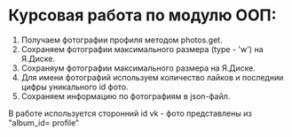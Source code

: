 

# Курсовая работа по модулю ООП:

1. Получаем фотографии профиля методом photos.get.
2. Сохраняем фотографии максимального размера (type - 'w') на Я.Диске.
3. Сохраняум фотографии максимального размера на Я.Диске.
4. Для имени фотографий используем количество 
   лайков и последнии цифры уникального id фото.
5. Сохраняем информацию по фотографиям в json-файл.

В работе используется сторонний id vk - фото представлены из "album_id= profile"